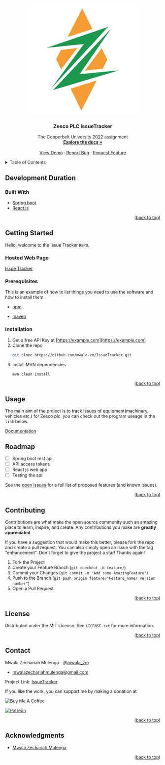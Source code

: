 <div id="top"></div>
<!--
*** Thanks for checking out the Best-README-Template. If you have a suggestion
*** that would make this better, please fork the repo and create a pull request
*** or simply open an issue with the tag "enhancement".
*** Don't forget to give the project a star!
*** Thanks again! Now go create something AMAZING! :D
-->



<!-- PROJECT SHIELDS -->
<!--
*** I'm using markdown "reference style" links for readability.
*** Reference links are enclosed in brackets [ ] instead of parentheses ( ).
*** See the bottom of this document for the declaration of the reference variables
*** for contributors-url, forks-url, etc. This is an optional, concise syntax you may use.
*** https://www.markdownguide.org/basic-syntax/#reference-style-links
-->

<!-- PROJECT LOGO -->
<br />
<div align="center">
  <a href="https://github.com/mwala-zm/IssueTracker">
    <img src="Zesco Logo.png" alt="Logo" width="360" height="360">
  </a>

<h3 align="center">Zesco PLC IssueTracker</h3>

  <p align="center">
    The Copperbelt University 2022 assignment
    <br />
    <a href="https://github.com/mwala-zm/IssueTracker/README.md"><strong>Explore the docs »</strong></a>
    <br />
    <br />
    <a href="https://github.com/mwala-zm/IssueTracker">View Demo</a>
    ·
    <a href="https://github.com/mwala-zm/IssueTacker/issues">Report Bug</a>
    ·
    <a href="https://github.com/mwala-zm/IssueTracker/issues">Request Feature</a>
  </p>
</div>



<!-- TABLE OF CONTENTS -->
<details>
  <summary>Table of Contents</summary>
  <ol>
    <li>
      <a href="#about-the-project">About The Project</a>
      <ul>
        <li><a href="#built-with">Built With</a></li>
      </ul>
    </li>
    <li>
      <a href="#getting-started">Getting Started</a>
      <ul>
        <li><a href="#prerequisites">Prerequisites</a></li>
        <li><a href="#installation">Installation</a></li>
      </ul>
    </li>
    <li><a href="#usage">Usage</a></li>
    <li><a href="#roadmap">Roadmap</a></li>
    <li><a href="#contributing">Contributing</a></li>
    <li><a href="#license">License</a></li>
    <li><a href="#contact">Contact</a></li>
    <li><a href="#acknowledgments">Acknowledgments</a></li>
  </ol>
</details>



<!-- ABOUT THE PROJECT -->
## Development Duration


### Built With

* [Spring boot](https://docs.spring.io/spring-boot/docs)
* [React.js](https://reactjs.org/)


<p align="right">(<a href="#top">back to top</a>)</p>


<!-- GETTING STARTED -->
## Getting Started

Hello, welcome to the Issue Tracker ``REPO``.

### Hosted Web Page
[Issue Tracker]()


### Prerequisites

This is an example of how to list things you need to use the software and how to install them.
* [npm](https://nodejs.org)
  
* [maven](https://maven.apache.org/)

### Installation

1. Get a free API Key at [https://example.com](https://example.com)
2. Clone the repo
   ```sh
   git clone https://github.com/mwala-zm/IssueTracker.git
   ```
3. Install MVN dependencies
   ```sh
   mvn clean install
   ```


<p align="right">(<a href="#top">back to top</a>)</p>



<!-- USAGE EXAMPLES -->
## Usage

The main aim of the project is to track issues of equipment(machinary, vehicles etc.) for Zesco plc.
you can check out the program useage in the ``link`` below.

[Documentation](https://example.com)



<!-- ROADMAP -->
## Roadmap

- [ ] Spring boot rest api 
- [ ] API access tokens
- [ ] React js web app
- [ ] Testing the api

See the [open issues](https://github.com/mwala-zm/IssueTracker/issues) for a full list of proposed features (and known issues).

<p align="right">(<a href="#top">back to top</a>)</p>



<!-- CONTRIBUTING -->
## Contributing

Contributions are what make the open source community such an amazing place to learn, inspire, and create. Any contributions you make are **greatly appreciated**.

If you have a suggestion that would make this better, please fork the repo and create a pull request. You can also simply open an issue with the tag "enhancement".
Don't forget to give the project a star! Thanks again!

1. Fork the Project
2. Create your Feature Branch (`git checkout -b feature/`)
3. Commit your Changes (`git commit -m 'Add some AmazingFeature'`)
4. Push to the Branch (`git push origin feature/"Feature_name/ version number"`)
5. Open a Pull Request

<p align="right">(<a href="#top">back to top</a>)</p>



<!-- LICENSE -->
## License

Distributed under the MIT License. See `LICENSE.txt` for more information.

<p align="right">(<a href="#top">back to top</a>)</p>



<!-- CONTACT -->
## Contact
Mwala Zechariah Mulenga - [@mwala_zm](https://twitter.com/mwala_zm) 
- mwalazechariahmulenga@gmail.com

Project Link: [IssueTracker](https://github.com/mwala-zm/IssueTracker)
<br/>

If you like the work, you can support me by making a donation at <br>

<a href="https://www.buymeacoffee.com/mwala" target="_blank"><img src="https://cdn.buymeacoffee.com/buttons/default-orange.png" alt="Buy Me A Coffee" height="41" width="160"></a>

<!--Patreon link-->

<a href="https://www.patreon.com/theraidzeropodcast">
  <img src="https://c5.patreon.com/external/logo/become_a_patron_button@2x.png" width="160" height="41" alt="Patreon">
</a>

<p align="right">(<a href="#top">back to top</a>)</p>

<!-- ACKNOWLEDGMENTS -->
## Acknowledgments

* [Mwala Zechariah Mulenga](https://github.com/mwala-zm)


<p align="right">(<a href="#top">back to top</a>)</p>

<!-- MARKDOWN LINKS & IMAGES -->
<!-- https://www.markdownguide.org/basic-syntax/#reference-style-links -->
